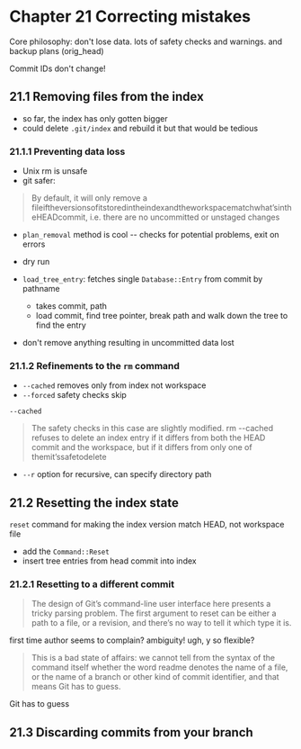 # Chapter 21 Correcting mistakes

Core philosophy: don't lose data. lots of safety checks and warnings. and backup plans (orig_head)

Commit IDs don't change! 

## 21.1 Removing files from the index
- so far, the index has only gotten bigger
- could delete `.git/index` and rebuild it but that would be tedious

### 21.1.1 Preventing data loss
- Unix rm is unsafe
- git safer: 
> By default, it will only remove a fileiftheversionsofitstoredintheindexandtheworkspacematchwhat’sintheHEADcommit, i.e. there are no uncommitted or unstaged changes

- `plan_removal` method is cool -- checks for potential problems, exit on errors 
- dry run 

- `load_tree_entry`: fetches single `Database::Entry` from commit by pathname 
  - takes commit, path
  - load commit, find tree pointer, break path and walk down the tree to find the entry
- don't remove anything resulting in uncommitted data lost

### 21.1.2 Refinements to the `rm` command
- `--cached` removes only from index not workspace
- `--forced` safety checks skip 

`--cached` 
> The safety checks in this case are slightly modified. rm --cached refuses to delete an index entry if it differs from both the HEAD commit and the workspace, but if it differs from only one of themit’ssafetodelete

- `--r` option for recursive, can specify directory path 


## 21.2 Resetting the index state

`reset` command for making the index version match HEAD, not workspace file 

- add the `Command::Reset`
- insert tree entries from head commit into index

### 21.2.1 Resetting to a different commit 

>  The design of Git’s command-line user interface here presents a tricky parsing problem. The first argument to reset can be either a path to a file, or a revision, and there’s no way to tell it which type it is. 

first time author seems to complain? ambiguity! ugh, y so flexible? 

> This is a bad state of affairs: we cannot tell from the syntax of the command itself whether the word readme denotes the name of a file, or the name of a branch or other kind of commit identifier, and that means Git has to guess.

Git has to guess

## 21.3 Discarding commits from your branch


